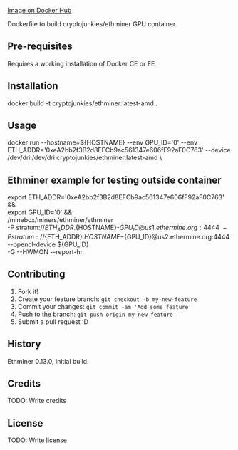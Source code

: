 [Image on Docker Hub](https://hub.docker.com/r/cryptojunkies/ethminer/)

Dockerfile to build cryptojunkies/ethminer GPU container.

## Pre-requisites

Requires a working installation of Docker CE or EE

## Installation

docker build -t cryptojunkies/ethminer:latest-amd .

## Usage

docker run --hostname=${HOSTNAME} --env GPU_ID='0' --env ETH_ADDR='0xeA2bb2f3B2d8EFCb9ac561347e606fF92aF0C763' --device /dev/dri:/dev/dri cryptojunkies/ethminer:latest-amd \

## Ethminer example for testing outside container
export ETH_ADDR='0xeA2bb2f3B2d8EFCb9ac561347e606fF92aF0C763' &&\
export  GPU_ID='0' &&\
/minebox/miners/ethminer/ethminer \
  -P stratum://${ETH_ADDR}.${HOSTNAME}-${GPU_ID}@us1.ethermine.org:4444 \
  -P stratum://${ETH_ADDR}.${HOSTNAME}-${GPU_ID}@us2.ethermine.org:4444 \
  --opencl-device ${GPU_ID} \
  -G --HWMON --report-hr

## Contributing

1. Fork it!
2. Create your feature branch: `git checkout -b my-new-feature`
3. Commit your changes: `git commit -am 'Add some feature'`
4. Push to the branch: `git push origin my-new-feature`
5. Submit a pull request :D

## History

Ethminer 0.13.0, initial build.

## Credits

TODO: Write credits

## License

TODO: Write license